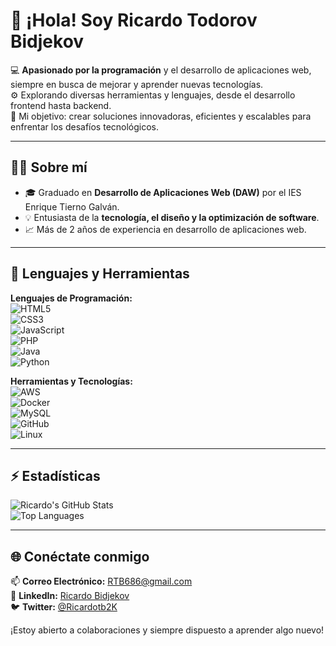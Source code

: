 # 👋 ¡Hola! Soy Ricardo Todorov Bidjekov  

💻 **Apasionado por la programación** y el desarrollo de aplicaciones web, siempre en busca de mejorar y aprender nuevas tecnologías.  
⚙️ Explorando diversas herramientas y lenguajes, desde el desarrollo frontend hasta backend.  
🌟 Mi objetivo: crear soluciones innovadoras, eficientes y escalables para enfrentar los desafíos tecnológicos.  

---

## 👨‍💻 Sobre mí  

- 🎓 Graduado en **Desarrollo de Aplicaciones Web (DAW)** por el IES Enrique Tierno Galván.  
- 💡 Entusiasta de la **tecnología, el diseño y la optimización de software**.  
- 📈 Más de 2 años de experiencia en desarrollo de aplicaciones web.  

---

## 🔨 Lenguajes y Herramientas  

**Lenguajes de Programación:**  
![HTML5](https://img.shields.io/badge/-HTML5-orange?logo=html5&logoColor=white&style=flat)  
![CSS3](https://img.shields.io/badge/-CSS3-blue?logo=css3&logoColor=white&style=flat)  
![JavaScript](https://img.shields.io/badge/-JavaScript-yellow?logo=javascript&logoColor=white&style=flat)  
![PHP](https://img.shields.io/badge/-PHP-blueviolet?logo=php&logoColor=white&style=flat)  
![Java](https://img.shields.io/badge/-Java-red?logo=java&logoColor=white&style=flat)  
![Python](https://img.shields.io/badge/-Python-blue?logo=python&logoColor=white&style=flat)  

**Herramientas y Tecnologías:**  
![AWS](https://img.shields.io/badge/-AWS-orange?logo=amazon-aws&logoColor=white&style=flat)  
![Docker](https://img.shields.io/badge/-Docker-blue?logo=docker&logoColor=white&style=flat)  
![MySQL](https://img.shields.io/badge/-MySQL-blue?logo=mysql&logoColor=white&style=flat)  
![GitHub](https://img.shields.io/badge/-GitHub-black?logo=github&logoColor=white&style=flat)  
![Linux](https://img.shields.io/badge/-Linux-yellowgreen?logo=linux&logoColor=white&style=flat)  

---

## ⚡ Estadísticas  

![Ricardo's GitHub Stats](https://github-readme-stats.vercel.app/api?username=Ricardotb2000&show_icons=true&theme=radical)  
![Top Languages](https://github-readme-stats.vercel.app/api/top-langs/?username=Ricardotb2000&layout=compact&theme=radical)  

---

## 🌐 Conéctate conmigo  

📫 **Correo Electrónico:** RTB686@gmail.com  
💼 **LinkedIn:** [Ricardo Bidjekov](https://www.linkedin.com/in/ricardo-bidjekov-de-dios-aa0214293)  
🐦 **Twitter:** [@Ricardotb2K](https://twitter.com/Ricardotb2K)  

¡Estoy abierto a colaboraciones y siempre dispuesto a aprender algo nuevo!  
 

